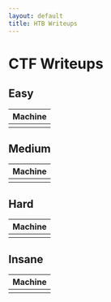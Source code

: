 ```yaml
---
layout: default
title: HTB Writeups
---
```


# CTF Writeups

## Easy

| Machine |
|---|
|  |

## Medium

| Machine |
|---|
|  |

## Hard

| Machine |
|---|
|  |

## Insane

| Machine |
|---|
|  |
